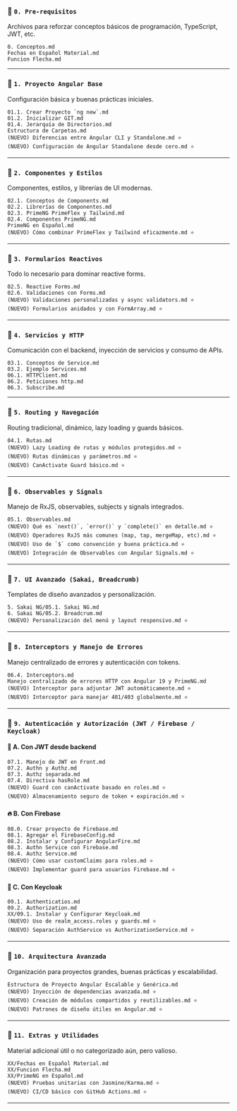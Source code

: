 
### 📁 `0. Pre-requisitos`

Archivos para reforzar conceptos básicos de programación, TypeScript, JWT, etc.

```
0. Conceptos.md
Fechas en Español Material.md
Funcion Flecha.md
```

---

### 📁 `1. Proyecto Angular Base`

Configuración básica y buenas prácticas iniciales.

```
01.1. Crear Proyecto `ng new`.md
01.2. Inicializar GIT.md
01.4. Jerarquía de Directorios.md
Estructura de Carpetas.md
(NUEVO) Diferencias entre Angular CLI y Standalone.md ⭐
(NUEVO) Configuración de Angular Standalone desde cero.md ⭐
```

---

### 📁 `2. Componentes y Estilos`

Componentes, estilos, y librerías de UI modernas.

```
02.1. Conceptos de Components.md
02.2. Librerías de Componentes.md
02.3. PrimeNG PrimeFlex y Tailwind.md
02.4. Componentes PrimeNG.md
PrimeNG en Español.md
(NUEVO) Cómo combinar PrimeFlex y Tailwind eficazmente.md ⭐
```

---

### 📁 `3. Formularios Reactivos`

Todo lo necesario para dominar reactive forms.

```
02.5. Reactive Forms.md
02.6. Validaciones con Forms.md
(NUEVO) Validaciones personalizadas y async validators.md ⭐
(NUEVO) Formularios anidados y con FormArray.md ⭐
```

---

### 📁 `4. Servicios y HTTP`

Comunicación con el backend, inyección de servicios y consumo de APIs.

```
03.1. Conceptos de Service.md
03.2. Ejemplo Services.md
06.1. HTTPClient.md
06.2. Peticiones http.md
06.3. Subscribe.md
```

---

### 📁 `5. Routing y Navegación`

Routing tradicional, dinámico, lazy loading y guards básicos.

```
04.1. Rutas.md
(NUEVO) Lazy Loading de rutas y módulos protegidos.md ⭐
(NUEVO) Rutas dinámicas y parámetros.md ⭐
(NUEVO) CanActivate Guard básico.md ⭐
```

---

### 📁 `6. Observables y Signals`

Manejo de RxJS, observables, subjects y signals integrados.

```
05.1. Observables.md
(NUEVO) Qué es `next()`, `error()` y `complete()` en detalle.md ⭐  
(NUEVO) Operadores RxJS más comunes (map, tap, mergeMap, etc).md ⭐  
(NUEVO) Uso de `$` como convención y buena práctica.md ⭐  
(NUEVO) Integración de Observables con Angular Signals.md ⭐
```

---

### 📁 `7. UI Avanzado (Sakai, Breadcrumb)`

Templates de diseño avanzados y personalización.

```
5. Sakai NG/05.1. Sakai NG.md
6. Sakai NG/05.2. Breadcrum.md
(NUEVO) Personalización del menú y layout responsivo.md ⭐
```

---

### 📁 `8. Interceptors y Manejo de Errores`

Manejo centralizado de errores y autenticación con tokens.

```
06.4. Interceptors.md
Manejo centralizado de errores HTTP con Angular 19 y PrimeNG.md
(NUEVO) Interceptor para adjuntar JWT automáticamente.md ⭐
(NUEVO) Interceptor para manejar 401/403 globalmente.md ⭐
```

---

### 📁 `9. Autenticación y Autorización (JWT / Firebase / Keycloak)`

#### 🔐 A. Con JWT desde backend

```
07.1. Manejo de JWT en Front.md
07.2. Authn y Authz.md
07.3. Authz separada.md
07.4. Directiva hasRole.md
(NUEVO) Guard con canActivate basado en roles.md ⭐
(NUEVO) Almacenamiento seguro de token + expiración.md ⭐
```

#### 🔥 B. Con Firebase

```
08.0. Crear proyecto de Firebase.md
08.1. Agregar el FirebaseConfig.md
08.2. Instalar y Configurar AngularFire.md
08.3. Authn Service con Firebase.md
08.4. Authz Service.md
(NUEVO) Cómo usar customClaims para roles.md ⭐
(NUEVO) Implementar guard para usuarios Firebase.md ⭐
```

#### 🦁 C. Con Keycloak

```
09.1. Authenticatios.md
09.2. Authorization.md
XX/09.1. Instalar y Configurar Keycloak.md
(NUEVO) Uso de realm_access.roles y guards.md ⭐
(NUEVO) Separación AuthService vs AuthorizationService.md ⭐
```

---

### 📁 `10. Arquitectura Avanzada`

Organización para proyectos grandes, buenas prácticas y escalabilidad.

```
Estructura de Proyecto Angular Escalable y Genérica.md
(NUEVO) Inyección de dependencias avanzada.md ⭐
(NUEVO) Creación de módulos compartidos y reutilizables.md ⭐
(NUEVO) Patrones de diseño útiles en Angular.md ⭐
```

---

### 📁 `11. Extras y Utilidades`

Material adicional útil o no categorizado aún, pero valioso.

```
XX/Fechas en Español Material.md
XX/Funcion Flecha.md
XX/PrimeNG en Español.md
(NUEVO) Pruebas unitarias con Jasmine/Karma.md ⭐
(NUEVO) CI/CD básico con GitHub Actions.md ⭐
```

---
